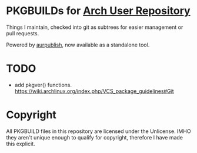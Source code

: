 # PKGBUILDs for [Arch User Repository](https://aur.archlinux.org)

Things I maintain, checked into git as subtrees for easier management or pull requests.

Powered by [aurpublish](https://github.com/eli-schwartz/aurpublish), now available as a standalone tool.

# TODO
* add pkgver() functions. <https://wiki.archlinux.org/index.php/VCS_package_guidelines#Git>

# Copyright
All PKGBUILD files in this repository are licensed under the Unlicense. IMHO they aren't unique enough to qualify for copyright, therefore I have made this explicit.
